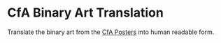 CfA Binary Art Translation
==========================

Translate the binary art from the [CfA Posters](http://codeforamerica.org/binary-art/) into human readable form.
